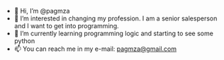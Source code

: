 - 👋 Hi, I’m @pagmza
- 👀 I’m interested in changing my profession. I am a senior salesperson and I want to get into programming.
- 🌱 I’m currently learning programming logic and starting to see some python
- 📫 You can reach me in my e-mail: pagmza@gmail.com

<!---
pagmza/pagmza is a ✨ special ✨ repository because its `README.md` (this file) appears on your GitHub profile.
You can click the Preview link to take a look at your changes.
--->
